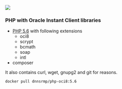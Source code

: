 ![](https://i.ibb.co/7kDZFCq/php-oci8.png)

### PHP with Oracle Instant Client libraries

- [PHP 5.6](http://php.net/) with following extensions
  - oci8
  - scrypt
  - bcmath
  - soap
  - intl
- composer

It also contains curl, wget, gnupg2 and git for reasons.
  
```bash
docker pull dnnsrmp/php-oci8:5.6
```